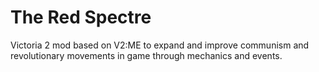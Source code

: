 # The Red Spectre
 Victoria 2 mod based on V2:ME to expand and improve communism and revolutionary movements in game through mechanics and events.
